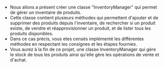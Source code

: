 - Nous allons a présent créer une classe "InventoryManager" qui permet de gérer un inventaire de produits. 
- Cette classe contient plusieurs méthodes qui permettent d'ajouter et de supprimer des produits depuis l'inventaire, de rechercher si un produit existe, de vendre et réapprovisionner un produit, et de lister tous les produits disponibles.
- Dans ce cas précis, vous etes censés implémenté les différentes méthodes en respectant les consignes et les étapes fournies.
- Vous aurez à la fin de ce projet, une classe InventoryManager qui gère le stock de tous les produits ainsi qu'elle gère les opérations de vente et d'achat.